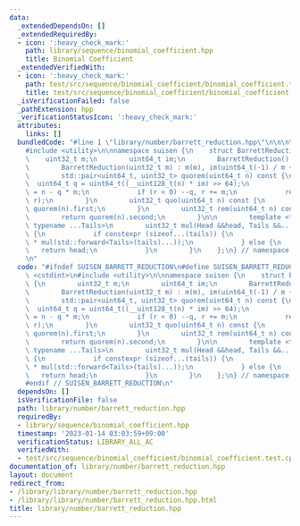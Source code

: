 ```yaml
---
data:
  _extendedDependsOn: []
  _extendedRequiredBy:
  - icon: ':heavy_check_mark:'
    path: library/sequence/binomial_coefficient.hpp
    title: Binomial Coefficient
  _extendedVerifiedWith:
  - icon: ':heavy_check_mark:'
    path: test/src/sequence/binomial_coefficient/binomial_coefficient.test.cpp
    title: test/src/sequence/binomial_coefficient/binomial_coefficient.test.cpp
  _isVerificationFailed: false
  _pathExtension: hpp
  _verificationStatusIcon: ':heavy_check_mark:'
  attributes:
    links: []
  bundledCode: "#line 1 \"library/number/barrett_reduction.hpp\"\n\n\n\n#include <cstdint>\n\
    #include <utility>\n\nnamespace suisen {\n    struct BarrettReduction {\n    \
    \    uint32_t m;\n        uint64_t im;\n        BarrettReduction() = default;\n\
    \        BarrettReduction(uint32_t m) : m(m), im(uint64_t(-1) / m + 1) {}\n\n\
    \        std::pair<uint64_t, uint32_t> quorem(uint64_t n) const {\n          \
    \  uint64_t q = uint64_t((__uint128_t(n) * im) >> 64);\n            int64_t r\
    \ = n - q * m;\n            if (r < 0) --q, r += m;\n            return std::make_pair(q,\
    \ r);\n        }\n        uint32_t quo(uint64_t n) const {\n            return\
    \ quorem(n).first;\n        }\n        uint32_t rem(uint64_t n) const {\n    \
    \        return quorem(n).second;\n        }\n\n        template <typename Head,\
    \ typename ...Tails>\n        uint32_t mul(Head &&head, Tails &&...tails) const\
    \ {\n            if constexpr (sizeof...(tails)) {\n                return rem(uint64_t(head)\
    \ * mul(std::forward<Tails>(tails)...));\n            } else {\n             \
    \   return head;\n            }\n        }\n    };\n} // namespace suisen\n\n\n\
    \n"
  code: "#ifndef SUISEN_BARRETT_REDUCTION\n#define SUISEN_BARRETT_REDUCTION\n\n#include\
    \ <cstdint>\n#include <utility>\n\nnamespace suisen {\n    struct BarrettReduction\
    \ {\n        uint32_t m;\n        uint64_t im;\n        BarrettReduction() = default;\n\
    \        BarrettReduction(uint32_t m) : m(m), im(uint64_t(-1) / m + 1) {}\n\n\
    \        std::pair<uint64_t, uint32_t> quorem(uint64_t n) const {\n          \
    \  uint64_t q = uint64_t((__uint128_t(n) * im) >> 64);\n            int64_t r\
    \ = n - q * m;\n            if (r < 0) --q, r += m;\n            return std::make_pair(q,\
    \ r);\n        }\n        uint32_t quo(uint64_t n) const {\n            return\
    \ quorem(n).first;\n        }\n        uint32_t rem(uint64_t n) const {\n    \
    \        return quorem(n).second;\n        }\n\n        template <typename Head,\
    \ typename ...Tails>\n        uint32_t mul(Head &&head, Tails &&...tails) const\
    \ {\n            if constexpr (sizeof...(tails)) {\n                return rem(uint64_t(head)\
    \ * mul(std::forward<Tails>(tails)...));\n            } else {\n             \
    \   return head;\n            }\n        }\n    };\n} // namespace suisen\n\n\n\
    #endif // SUISEN_BARRETT_REDUCTION\n"
  dependsOn: []
  isVerificationFile: false
  path: library/number/barrett_reduction.hpp
  requiredBy:
  - library/sequence/binomial_coefficient.hpp
  timestamp: '2023-01-14 03:03:59+09:00'
  verificationStatus: LIBRARY_ALL_AC
  verifiedWith:
  - test/src/sequence/binomial_coefficient/binomial_coefficient.test.cpp
documentation_of: library/number/barrett_reduction.hpp
layout: document
redirect_from:
- /library/library/number/barrett_reduction.hpp
- /library/library/number/barrett_reduction.hpp.html
title: library/number/barrett_reduction.hpp
---
```

